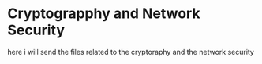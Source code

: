 # Cryptograpphy and Network Security 
here i will send the files related to the cryptoraphy and the network security

